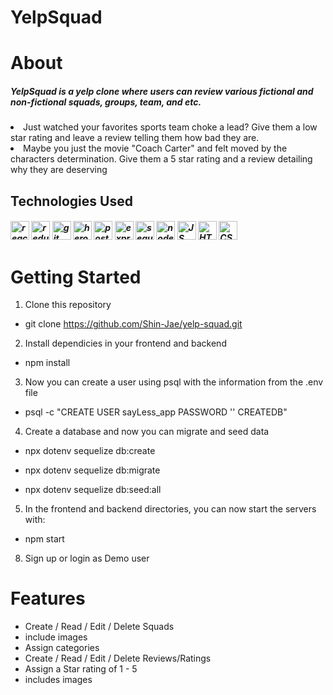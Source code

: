 # YelpSquad

# About
<h5>YelpSquad is a yelp clone where users can review various fictional and non-fictional squads, groups, team, and etc. </h5>
<li>Just watched your favorites sports team choke a lead? Give them a low star rating and leave a review telling them how bad they are.</li>
<li>Maybe you just the movie "Coach Carter" and felt moved by the characters determination. Give them a 5 star rating and a review detailing why they are deserving</li>

## Technologies Used

<h5 align= "left" dir="auto">
<img src="https://user-images.githubusercontent.com/92604480/165961417-c06bb493-af3d-48e7-99eb-27be08e2b2e1.png" alt="react" width="30"/>
<img src="https://user-images.githubusercontent.com/92604480/165955681-9792572f-c7bd-4ffb-a97a-56e278c46c90.png" alt="redux" width="30"/>
  <img src="https://user-images.githubusercontent.com/92604480/165955147-b155e83b-ee1c-4f8b-94c1-f7472a6c09b0.png" alt="git" width="30"/>
<img src="https://user-images.githubusercontent.com/92604480/165955457-aeff7618-df2f-4003-991d-d53259df541a.png" alt="heroku" width="30"/>
<img src="https://user-images.githubusercontent.com/92604480/165967312-f7b9d82b-535a-492a-a427-f87c8d5084aa.png" alt="postgres" width="30"/>
<img src="https://user-images.githubusercontent.com/92604480/165962733-070a5108-5795-46dc-ad96-75614ea38ed7.png" alt="express" width="30"/>
<img src="https://user-images.githubusercontent.com/92604480/165956086-498f1bc1-b0f3-43dc-8139-735c8c3a1c0d.png" alt="sequelize" width="30"/>
<img src="https://user-images.githubusercontent.com/92604480/165955865-464b018f-0663-44eb-8ef5-43f61a1b1ce1.png" alt="nodejs" width="30"/>
<img src="https://user-images.githubusercontent.com/92604480/165958091-6c9c8f94-f21f-4b77-95e2-bcf2d805ee98.png" alt="JS" width="30"/>
<img src="https://user-images.githubusercontent.com/92604480/165958488-88707ac6-d80f-47a4-97f7-29725f6b12ab.png" alt="HTML" width="30"/>
<img src="https://user-images.githubusercontent.com/92604480/165958448-6a0d3542-cf5f-44d6-b9c8-def152ae3f6c.png" alt="CSS" width="30"/>
</h5>

# Getting Started

1. Clone this repository

- git clone https://github.com/Shin-Jae/yelp-squad.git

2. Install dependicies in your frontend and backend

- npm install

3. Now you can create a user using psql with the information from the .env file

- psql -c "CREATE USER sayLess_app PASSWORD '<password>' CREATEDB"

4. Create a database and now you can migrate and seed data
  
- npx dotenv sequelize db:create

- npx dotenv sequelize db:migrate

- npx dotenv sequelize db:seed:all

5. In the frontend and backend directories, you can now start the servers with:

- npm start
  
8. Sign up or login as Demo user
  
# Features
  
- Create / Read / Edit / Delete Squads
- include images
- Assign categories
- Create / Read / Edit / Delete Reviews/Ratings
- Assign a Star rating of 1 - 5
- includes images
